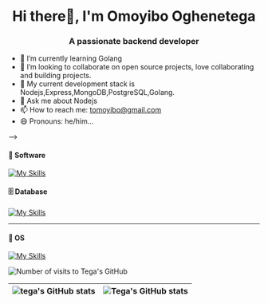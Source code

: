 
<h1 align="center">Hi there👋, I'm Omoyibo Oghenetega</h1>

<h3 align="center">A passionate backend developer</h3>


<!-- <!--
**omotega/omotega** is a ✨ _special_ ✨ repository because its `README.md` (this file) appears on your GitHub profile. -->

<!-- - 🔭 I’m currently working on life -->
- 🌱 I’m currently learning Golang
- 👯 I’m looking to collaborate on open source projects, love collaborating and building projects.
- 🤔 My current development stack is Nodejs,Express,MongoDB,PostgreSQL,Golang.
- 💬 Ask me about Nodejs
- 📫 How to reach me: tomoyibo@gmail.com
- 😄 Pronouns: he/him...
<!-- - ⚡ Fun fact: ... -->
<!-- --> -->

#### 🦾 Software
[![My Skills](https://skillicons.dev/icons?i=nodejs,golang,express,typescript,javascript)](https://skillicons.dev)

#### 🗄 Database
[![My Skills](https://skillicons.dev/icons?i=mongodb,postgres)](https://skillicons.dev)

---
#### 🔮 OS
[![My Skills](https://skillicons.dev/icons?i=linux)](https://skillicons.dev)


<p align="left"> <img src="https://komarev.com/ghpvc/?username=omotega&label=Profile%20Visits&color=0e75b6&style=flat" alt="Number of visits to Tega's GitHub" /> </p>

| <img align="center" src="https://github-readme-stats.vercel.app/api?username=omotega&show_icons=true&include_all_commits=true&hide_border=true" alt="tega's GitHub stats" /> | <img align="center" src="https://github-readme-stats.vercel.app/api/top-langs/?username=omotega&langs_count=8&layout=compact&hide_border=true" alt="Tega's GitHub stats" /> |
| ------------- | ------------- |